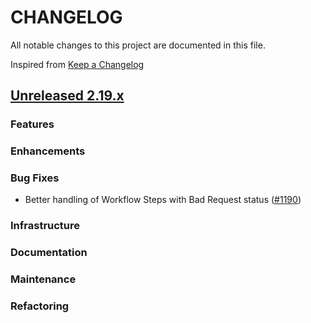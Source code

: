 # CHANGELOG
All notable changes to this project are documented in this file.

Inspired from [Keep a Changelog](https://keepachangelog.com/en/1.1.0/)

## [Unreleased 2.19.x](https://github.com/opensearch-project/flow-framework/compare/2.18...2.x)
### Features
### Enhancements
### Bug Fixes
- Better handling of Workflow Steps with Bad Request status ([#1190](https://github.com/opensearch-project/flow-framework/pull/1190))

### Infrastructure
### Documentation
### Maintenance
### Refactoring
